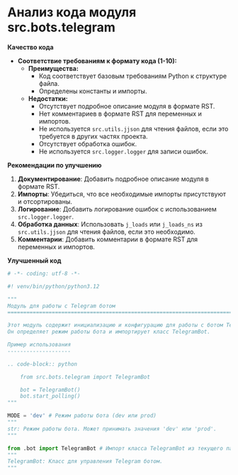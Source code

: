 # Анализ кода модуля src.bots.telegram

**Качество кода**

-  **Соответствие требованиям к формату кода (1-10):**
    -  **Преимущества:**
        - Код соответствует базовым требованиям Python к структуре файла.
        - Определены константы и импорты.
    -  **Недостатки:**
        - Отсутствует подробное описание модуля в формате RST.
        - Нет комментариев в формате RST для переменных и импортов.
        - Не используется `src.utils.jjson` для чтения файлов, если это требуется в других частях проекта.
        - Отсутствует обработка ошибок.
        - Не используется `src.logger.logger` для записи ошибок.

**Рекомендации по улучшению**

1. **Документирование**: Добавить подробное описание модуля в формате RST.
2. **Импорты**: Убедиться, что все необходимые импорты присутствуют и отсортированы.
3. **Логирование**: Добавить логирование ошибок с использованием `src.logger.logger`.
4. **Обработка данных**: Использовать `j_loads` или `j_loads_ns` из `src.utils.jjson` для чтения файлов, если это необходимо.
5. **Комментарии**: Добавить комментарии в формате RST для переменных и импортов.

**Улучшенный код**

```python
# -*- coding: utf-8 -*-

#! venv/bin/python/python3.12

"""
Модуль для работы с Telegram ботом
=========================================================================================

Этот модуль содержит инициализацию и конфигурацию для работы с ботом Telegram.
Он определяет режим работы бота и импортирует класс TelegramBot.

Пример использования
--------------------

.. code-block:: python

    from src.bots.telegram import TelegramBot

    bot = TelegramBot()
    bot.start_polling()
"""

MODE = 'dev' # Режим работы бота (dev или prod)
"""
str: Режим работы бота. Может принимать значения 'dev' или 'prod'.
"""

from .bot import TelegramBot # Импорт класса TelegramBot из текущего пакета
"""
TelegramBot: Класс для управления Telegram ботом.
"""
```